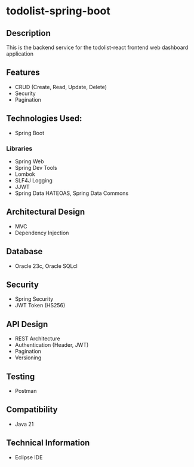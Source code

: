 # todolist-spring-boot


## Description
This is the backend service for the todolist-react frontend web dashboard application

## Features 
- CRUD (Create, Read, Update, Delete)
- Security
- Pagination


## Technologies Used:
-  Spring Boot

### Libraries
- Spring Web
- Spring Dev Tools
- Lombok 
- SLF4J Logging
- JJWT
- Spring Data HATEOAS, Spring Data Commons


## Architectural Design

- MVC
- Dependency Injection

## Database 

- Oracle 23c, Oracle SQLcl

## Security

- Spring Security
- JWT Token (HS256)


## API Design

- REST Architecture
- Authentication (Header, JWT)
- Pagination
- Versioning


## Testing

- Postman

## Compatibility

- Java 21

## Technical Information

- Eclipse IDE


